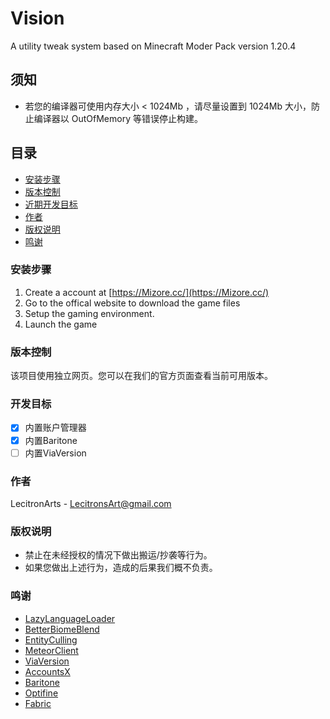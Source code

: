 # Vision

A utility tweak system based on Minecraft Moder Pack version 1.20.4

## 须知

 - 若您的编译器可使用内存大小 < 1024Mb ，请尽量设置到 1024Mb 大小，防止编译器以 OutOfMemory 等错误停止构建。

## 目录

- [安装步骤](#安装步骤)
- [版本控制](#版本控制)
- [近期开发目标](#开发目标)
- [作者](#作者)
- [版权说明](#版权说明)
- [鸣谢](#鸣谢)

### **安装步骤**

1. Create a account at [https://Mizore.cc/](https://Mizore.cc/)
2. Go to the offical website to download the game files
3. Setup the gaming environment.
4. Launch the game

### 版本控制

该项目使用独立网页。您可以在我们的官方页面查看当前可用版本。

### 开发目标

- [x] 内置账户管理器
- [x] 内置Baritone
- [ ] 内置ViaVersion

### 作者

LecitronArts - LecitronsArt@gmail.com

### 版权说明

- 禁止在未经授权的情况下做出搬运/抄袭等行为。
- 如果您做出上述行为，造成的后果我们概不负责。

### 鸣谢

- [LazyLanguageLoader](https://github.com/ChachyDev/lazy-language-loader)
- [BetterBiomeBlend](https://github.com/UntitledModGroup/better-biome-blend-reblend)
- [EntityCulling](https://github.com/tr7zw/EntityCulling)
- [MeteorClient](https://meteorclient.com)
- [ViaVersion](https://github.com/ViaVersion)
- [AccountsX](https://github.com/burningtnt/AccountsX)
- [Baritone](https://github.com/cabaletta/baritone)
- [Optifine](https://optifine.net/)
- [Fabric](https://fabricmc.net/)









